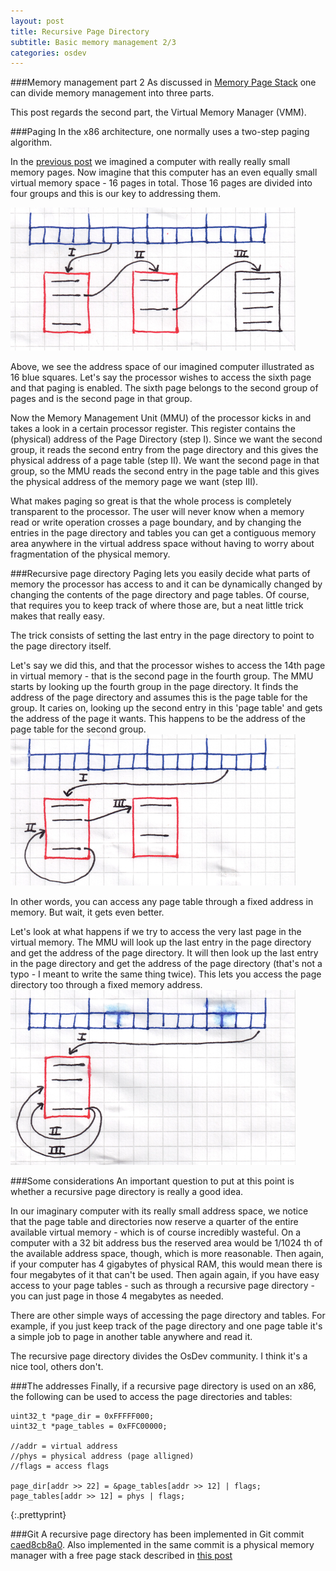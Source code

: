 ```yaml
---
layout: post
title: Recursive Page Directory
subtitle: Basic memory management 2/3
categories: osdev
---
```


###Memory management part 2
As discussed in [Memory Page Stack](/blog/2012/06/Memory-Page-Stack) one can divide memory management into three parts.

This post regards the second part, the Virtual Memory Manager (VMM).

###Paging
In the x86 architecture, one normally uses a two-step paging algorithm.

In the [previous post](/blog/2012/06/Memory-Page-Stack) we imagined a computer with really really small memory pages. Now imagine that this computer has an even equally small virtual memory space - 16 pages in total. Those 16 pages are divided into four groups and this is our key to addressing them.

![VMM1](/media/img/vmm1.png)

Above, we see the address space of our imagined computer illustrated as 16 blue squares.
Let's say the processor wishes to access the sixth page and that paging is enabled. The sixth page belongs to the second group of pages and is the second page in that group.

Now the Memory Management Unit (MMU) of the processor kicks in and takes a look in a certain processor register. This register contains the (physical) address of the Page Directory (step I). Since we want the second group, it reads the second entry from the page directory and this gives the physical address of a page table (step II). We want the second page in that group, so the MMU reads the second entry in the page table and this gives the physical address of the memory page we want (step III).

What makes paging so great is that the whole process is completely transparent to the processor. The user will never know when a memory read or write operation crosses a page boundary, and by changing the entries in the page directory and tables you can get a contiguous memory area anywhere in the virtual address space without having to worry about fragmentation of the physical memory.

###Recursive page directory
Paging lets you easily decide what parts of memory the processor has access to and it can be dynamically changed by changing the contents of the page directory and page tables. Of course, that requires you to keep track of where those are, but a neat little trick makes that really easy.

The trick consists of setting the last entry in the page directory to point to the page directory itself.

Let's say we did this, and that the processor wishes to access the 14th page in virtual memory - that is the second page in the fourth group. The MMU starts by looking up the fourth group in the page directory. It finds the address of the page directory and assumes this is the page table for the group. It caries on, looking up the second entry in this 'page table' and gets the address of the page it wants. This happens to be the address of the page table for the second group.
![VMM2](/media/img/vmm2.png)

In other words, you can access any page table through a fixed address in memory. But wait, it gets even better.

Let's look at what happens if we try to access the very last page in the virtual memory. The MMU will look up the last entry in the page directory and get the address of the page directory. It will then look up the last entry in the page directory and get the address of the page directory (that's not a typo - I meant to write the same thing twice). This lets you access the page directory too through a fixed memory address.
![VMM3](/media/img/vmm3.png)

###Some considerations
An important question to put at this point is whether a recursive page directory is really a good idea. 

In our imaginary computer with its really small address space, we notice that the page table and directories now reserve a quarter of the entire available virtual memory - which is of course incredibly wasteful. On a computer with a 32 bit address bus the reserved area would be 1/1024 th of the available address space, though, which is more reasonable. Then again, if your computer has 4 gigabytes of physical RAM, this would mean there is four megabytes of it that can't be used. Then again again, if you have easy access to your page tables - such as through a recursive page directory - you can just page in those 4 megabytes as needed. 

There are other simple ways of accessing the page directory and tables. For example, if you just keep track of the page directory and one page table it's a simple job to page in another table anywhere and read it.

The recursive page directory divides the OsDev community. I think it's a nice tool, others don't.

###The addresses
Finally, if a recursive page directory is used on an x86, the following can be used to access the page directories and tables:

	uint32_t *page_dir = 0xFFFFF000;
	uint32_t *page_tables = 0xFFC00000;
	 
	//addr = virtual address
	//phys = physical address (page alligned)
	//flags = access flags
	 
	page_dir[addr >> 22] = &page_tables[addr >> 12] | flags;
	page_tables[addr >> 12] = phys | flags;
{:.prettyprint}

###Git
A recursive page directory has been implemented in Git commit [caed8cb8a0](https://github.com/thomasloven/os5/tree/caed8cb8a0e39a1e7d7d2594b86f25b887afab81).
Also implemented in the same commit is a physical memory manager with a free page stack described in [this post](/blog/2012/06/Memory-Page-Stack)
